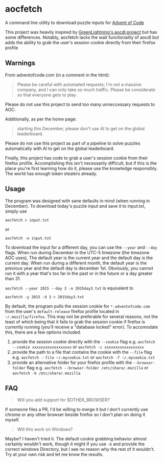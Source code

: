# aocfetch
A command line utility to download puzzle inputs for [Advent of Code](https://adventofcode.com)

This project was heavily inspired by [GreenLightning's aocdl project](https://github.com/GreenLightning/advent-of-code-downloader/blob/master/aocdl/main.go) but has some differences.
Notably, aocfetch lacks the wait functionality of aocdl but adds the ability to grab the user's session cookie directly from their firefox profile

## Warnings
From adventofcode.com (in a comment in the html):

>Please be careful with automated requests; I'm not a massive company, and I can
>only take so much traffic.  Please be considerate so that everyone gets to play.

Please do not use this project to send too many unneccessary requests to AOC. 


Additionally, as per the home page:

>starting this December, please don't use AI to get on the global leaderboard.

Please do not use this project as part of a pipeline to solve puzzles automatically with AI to get on the global leaderboard. 


Finally, this project has code to grab a user's session cookie from their firefox profile. 
Accomplishing this isn't necessarily difficult, but if this is the place you're first learning how do it, please use the knowledge responsibly. 
The world has enough token stealers already. 


## Usage

The program was designed with sane defaults in mind (when running in December). To download today's puzzle input and save it to input.txt, simply use

```aocfetch > input.txt```

or

```aocfetch -o input.txt```


To download the input for a different day, you can use the `--year` and `--day` flags. When run during December in the UTC-5 timezone (the timezone AOC uses),
The default year is the current year and the default day is the current day. When run during a different month, the default year is the previous year and
the default day is december 1st. Obviously, you cannot run it with a year that's too far in the past or in the future or a day greater than 31. 

```aocfetch --year 2015 --day 3 -o 2015day3.txt``` is equivalent to

```aocfetch -y 2015 -d 3 > 2015day3.txt```


By default, the program pulls the session cookie for `*.adventofcode.com` from the user's `default-release` firefox profile located in `~/.mozilla/firefox`.
This may not be preferable for several reasons, not the least of which being that it fails to grab the session cookie if firefox is currently running (you'll receive a "database locked" error). 
To accomodate this, there are a few options included.

1. provide the session cookie directly with the `--cookie` flag e.g. `aocfetch --cookie xxxxxxxxxxxxxxxxxx` or `aocfetch -c xxxxxxxxxxxxxxxxxx`
2. provide the path to a file that contains the cookie with the `--file` flag e.g. `aocfetch --file ~/.mycookie.txt` or `aocfetch -f ~/.mycookie.txt`
3. provide an alternative folder for your firefox profile with the `--browser-folder` flag e.g. `aocfetch --browser-folder /etc/share/.mozilla` or `aocfetch -b /etc/share/.mozilla`


## FAQ
> Will you add support for $OTHER_BROWSER?

If someone files a PR, I'd be willing to merge it but I don't currently use chrome or any other browser beside firefox so I don't plan on doing it myself. 

> Will this work on Windows?

Maybe? I haven't tried it. The default cookie grabbing behavior almost certainly wouldn't work, though it might if you use `-b` and provide the correct windows Directory, but I see no reason why the rest of it wouldn't. Try at your own risk and let me know the results. 

